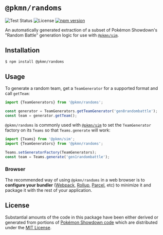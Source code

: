 # `@pkmn/randoms`

![Test Status](https://github.com/pkmn/ps/workflows/Tests/badge.svg)
![License](https://img.shields.io/badge/License-MIT-blue.svg)
[![npm version](https://img.shields.io/npm/v/@pkmn/randoms.svg)](https://www.npmjs.com/package/@pkmn/randoms)

An automatically generated extraction of a subset of Pokémon Showdown's "Random Battle" generation
logic for use with [`@pkmn/sim`](../sim).

## Installation

```sh
$ npm install @pkmn/randoms
```

## Usage

To generate a random team, get a `TeamGenerator` for a supported format and call `getTeam`:

```ts
import {TeamGenerators} from '@pkmn/randoms';

const generator = TeamGenerators.getTeamGenerator('gen8randombattle');
const team = generator.getTeam();
```

`@pkmn/randoms` is commonly used with [`@pkmn/sim`](../sim) to set the `TeamGenerator` factory on
its `Teams` so that `Teams.generate` will work:

```ts
import {Teams} from '@pkmn/sim';
import {TeamGenerators} from '@pkmn/randoms';

Teams.setGeneratorFactory(TeamGenerators);
const team = Teams.generate('gen1randombattle');
```

### Browser

The recommended way of using `@pkmn/randoms` in a web browser is to **configure your bundler**
([Webpack](https://webpack.js.org/), [Rollup](https://rollupjs.org/),
[Parcel](https://parceljs.org/), etc) to minimize it and package it with the rest of your
application.

## License

Substantial amounts of the code in this package have been either derived or generated from portions
of [Pokémon Showdown code](https://github.com/smogon/pokemon-showdown) which are distributed under
the [MIT License](LICENSE).
